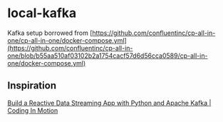# local-kafka
Kafka setup borrowed from [https://github.com/confluentinc/cp-all-in-one/cp-all-in-one/docker-compose.yml](https://github.com/confluentinc/cp-all-in-one/blob/b55aa510af03102b2a1754cacf57d6d56cca0589/cp-all-in-one/docker-compose.yml)


## Inspiration

[Build a Reactive Data Streaming App with Python and Apache Kafka | Coding In Motion](https://www.youtube.com/watch?v=jItIQ-UvFI4&list=WL&index=9&ab_channel=Confluent)